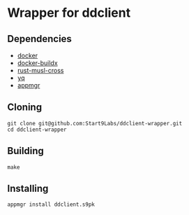 # Wrapper for ddclient

## Dependencies

- [docker](https://docs.docker.com/get-docker)
- [docker-buildx](https://docs.docker.com/buildx/working-with-buildx/)
- [rust-musl-cross](https://github.com/Start9Labs/rust-musl-cross)
- [yq](https://mikefarah.gitbook.io/yq)
- [appmgr](https://github.com/Start9Labs/appmgr)

## Cloning
```
git clone git@github.com:Start9Labs/ddclient-wrapper.git
cd ddclient-wrapper
```

## Building

```
make
```

## Installing
```
appmgr install ddclient.s9pk
```
